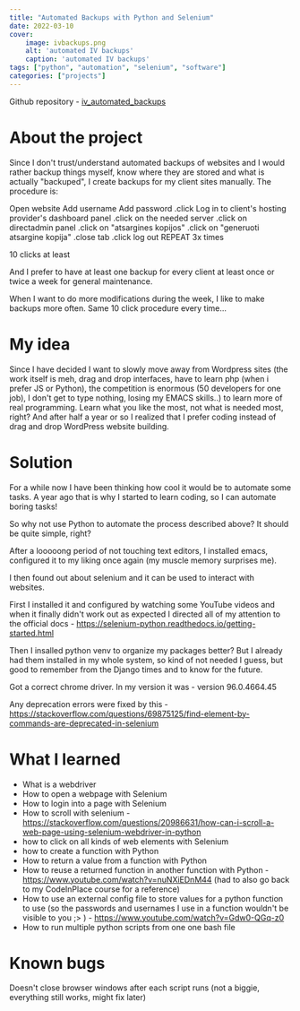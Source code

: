 ```yaml
---
title: "Automated Backups with Python and Selenium"
date: 2022-03-10
cover:
    image: ivbackups.png
    alt: 'automated IV backups'
    caption: 'automated IV backups'
tags: ["python", "automation", "selenium", "software"]
categories: ["projects"]
---
```


Github repository - [iv_automated_backups](https://github.com/arvydasg/iv_automated_backups)

# About the project

Since I don't trust/understand automated backups of websites and I would rather backup things myself, know where they are stored and what is actually "backuped", I create backups for my client sites manually. The procedure is:

Open website
Add username
Add password
.click Log in to client's hosting provider's dashboard panel
.click on the needed server
.click on directadmin panel
.click on "atsargines kopijos"
.click on "generuoti atsargine kopija"
.close tab
.click log out
REPEAT 3x times

10 clicks at least

And I prefer to have at least one backup for every client at least once or twice a week for general maintenance.

When I want to do more modifications during the week, I like to make
backups more often. Same 10 click procedure every time...

# My idea

Since I have decided I want to slowly move away from Wordpress sites
(the work itself is meh, drag and drop interfaces, have to learn php
(when i prefer JS or Python), the competition is enormous (50
developers for one job), I don't get to type nothing, losing my EMACS
skills..) to learn more of real programming. Learn what you like the
most, not what is needed most, right? And after half a year or so I
realized that I prefer coding instead of drag and drop WordPress
website building.

# Solution

For a while now I have been thinking how cool it would be to automate some tasks. A year ago that is why I started to learn coding, so I can automate boring tasks!

So why not use Python to automate the process described above? It should be quite simple, right?

After a looooong period of not touching text editors, I installed emacs, configured it to my liking once again (my muscle memory surprises me).

I then found out about selenium and it can be used to interact with
websites.

First I installed it and configured by watching some YouTube videos and when it finally didn't work out as expected I directed all of my attention to the official docs - https://selenium-python.readthedocs.io/getting-started.html

Then I insalled python venv to organize my packages better? But I already had them installed in my whole system, so kind of not needed I guess, but good to remember from the Django times and to know for the future.

Got a correct chrome driver. In my version it was - version 96.0.4664.45

Any deprecation errors were fixed by this -
https://stackoverflow.com/questions/69875125/find-element-by-commands-are-deprecated-in-selenium

# What I learned

* What is a webdriver
* How to open a webpage with Selenium
* How to login into a page with Selenium
* How to scroll with selenium - https://stackoverflow.com/questions/20986631/how-can-i-scroll-a-web-page-using-selenium-webdriver-in-python
* how to click on all kinds of web elements with Selenium
* how to create a function with Python
* How to return a value from a function with Python
* How to reuse a returned function in another function with Python - https://www.youtube.com/watch?v=nuNXiEDnM44 (had to also go back to my CodeInPlace course for a reference)
* How to use an external config file to store values for a python function to use (so the passwords and usernames I use in a function wouldn't be visible to you ;> ) - https://www.youtube.com/watch?v=Gdw0-QGq-z0
* How to run multiple python scripts from one one bash file

# Known bugs

Doesn't close browser windows after each script runs (not a biggie, everything still works, might fix later)
